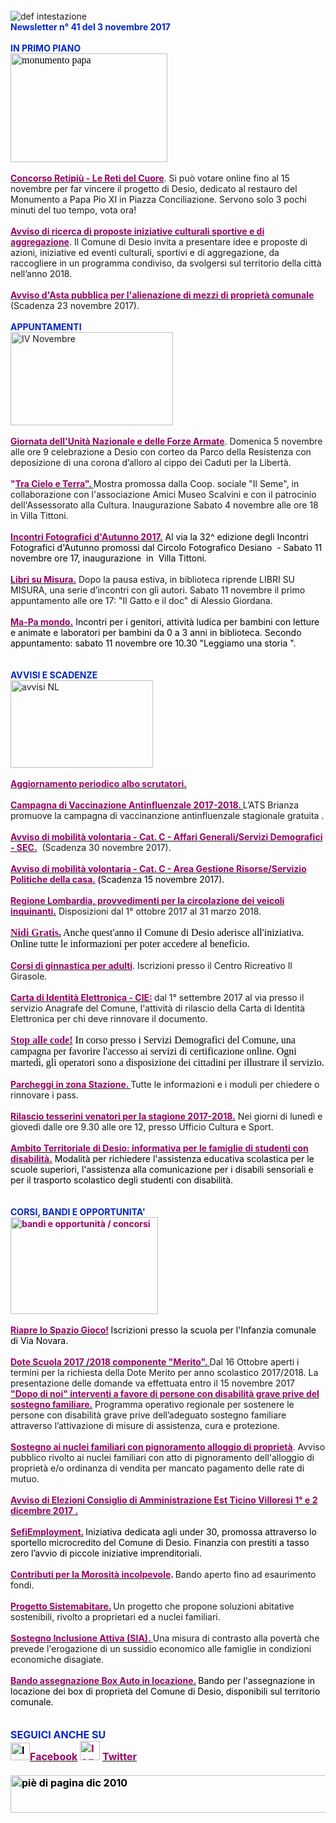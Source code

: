 <html><body><DIV>&nbsp; 
<DIV>
<DIV><IMG border=0 alt="def intestazione" src="http://www.comune.desio.mb.it/servizi/gestionedocumentale/visualizzadocumento.aspx?id=6276"> 
<DIV><STRONG><FONT color=#0426c6>Newsletter n°&nbsp;41 del&nbsp;3 novembre&nbsp;2017</FONT></STRONG></DIV>
<DIV>&nbsp;</DIV>
<DIV><FONT color=#0426c6><STRONG></STRONG></FONT></DIV>
<DIV><FONT color=#0426c6><STRONG>IN PRIMO PIANO</STRONG></FONT></DIV>
<DIV><SPAN style="FONT-SIZE: 12px; FONT-FAMILY: Verdana, Geneva, Arial, Helvetica, sans-serif; WHITE-SPACE: normal; WORD-SPACING: 0px; TEXT-TRANSFORM: none; FLOAT: none; FONT-WEIGHT: normal; COLOR: rgb(0,0,0); FONT-STYLE: normal; ORPHANS: 2; WIDOWS: 2; DISPLAY: inline !important; LETTER-SPACING: normal; TEXT-INDENT: 0px; font-variant-ligatures: normal; font-variant-caps: normal; -webkit-text-stroke-width: 0px; text-decoration-style: initial; text-decoration-color: initial"><FONT size=3 face="Times New Roman"><IMG style="HEIGHT: 174px; WIDTH: 251px" border=0 alt="monumento papa" src="http://www.comune.desio.mb.it/servizi/gestionedocumentale/visualizzadocumento.aspx?id=22971" width=238 height=174></FONT></SPAN></DIV>
<DIV><STRONG><FONT color=#990066></FONT></STRONG>&nbsp;</DIV>
<DIV><STRONG><FONT color=#990066><A title="" href="http://www.comune.desio.mb.it/servizi/notizie/notizie_fase02.aspx?ID=45428" target=_self><STRONG><FONT color=#990066>Concorso Retipiù - Le Reti del Cuore</FONT></STRONG></A></FONT></STRONG>. Si può votare online&nbsp;fino al 15 novembre per far vincere il progetto di Desio, dedicato al restauro del Monumento a Papa Pio XI in Piazza Conciliazione. Servono solo 3 pochi minuti del tuo tempo, vota ora!</DIV></DIV>
<DIV>
<DIV>&nbsp;</DIV>
<DIV><STRONG><FONT color=#990066><A title="" href="http://www.comune.desio.mb.it/servizi/notizie/notizie_fase02.aspx?ID=45898" target=_self><STRONG><FONT color=#990066>Avviso di ricerca di proposte iniziative culturali sportive e di aggregazione</FONT></STRONG></A></FONT></STRONG>. Il Comune di Desio invita a presentare idee e proposte di azioni, iniziative ed eventi culturali, sportivi e di aggregazione, da raccogliere in un programma condiviso, da svolgersi sul territorio della città nell’anno 2018.</DIV>
<DIV>&nbsp;</DIV>
<DIV><A title="" href="http://www.comune.desio.mb.it/servizi/notizie/notizie_fase02.aspx?ID=45923" target=_self><STRONG><FONT color=#990066>Avviso d'Asta pubblica per l'alienazione di mezzi di proprietà comunale</FONT></STRONG></A> (Scadenza 23 novembre 2017).<BR></DIV>
<DIV>
<DIV>&nbsp;</DIV></DIV>
<DIV><FONT color=#0426c6><STRONG>APPUNTAMENTI</STRONG></FONT><FONT color=#0426c6><FONT color=#000000> </FONT></FONT></DIV>
<DIV><IMG style="HEIGHT: 149px; WIDTH: 260px" alt="IV Novembre " src="https://www.comune.desio.mb.it/servizi/gestionedocumentale/visualizzadocumento.aspx?ID=22990" width=424 height=174></DIV>
<DIV>&nbsp;</DIV>
<DIV><A title="" href="http://www.comune.desio.mb.it/servizi/notizie/notizie_fase02.aspx?ID=45850" target=_self><STRONG><FONT color=#990066>Giornata dell'Unità Nazionale e delle Forze Armate</FONT></STRONG></A>. Domenica 5 novembre alle ore 9 celebrazione a Desio con corteo da Parco della Resistenza con deposizione di una corona d’alloro al cippo dei Caduti per la Libertà.</DIV>
<DIV>&nbsp;</DIV>
<DIV><STRONG><FONT color=#990066>"<A title="" href="http://www.comune.desio.mb.it/servizi/notizie/notizie_fase02.aspx?ID=45872" target=_self><STRONG><FONT color=#990066>Tra Cielo e Terra". </FONT></STRONG></A></FONT></STRONG>Mostra promossa dalla Coop. sociale "Il Seme", in collaborazione con l'associazione Amici Museo Scalvini e con il patrocinio dell'Assessorato alla Cultura. Inaugurazione Sabato 4 novembre alle ore 18 in Villa Tittoni.</DIV>
<DIV>&nbsp;</DIV>
<DIV><FONT color=#990066><FONT color=#000000><STRONG><FONT color=#990066><A title="" href="http://www.comune.desio.mb.it/servizi/notizie/notizie_fase02.aspx?ID=45859" target=_self><FONT color=#990066><FONT color=#000000><STRONG><FONT color=#990066>Incontri Fotografici d'Autunno 2017.</FONT></STRONG></FONT></FONT></A></FONT></STRONG> Al via la 32^ edizione degli Incontri Fotografici d'Autunno promossi dal Circolo Fotografico Desiano&nbsp; - Sabato 11 novembre ore 17, inaugurazione&nbsp; in&nbsp; Villa Tittoni.</FONT><BR></FONT></DIV>
<DIV><STRONG><FONT color=#990066></FONT></STRONG>&nbsp;</DIV>
<DIV><STRONG><FONT color=#990066><A title="" href="http://www.comune.desio.mb.it/servizi/notizie/notizie_fase02.aspx?ID=45840" target=_self><STRONG><FONT color=#990066>Libri su Misura.</FONT></STRONG></A></FONT></STRONG> Dopo la pausa estiva, in biblioteca riprende LIBRI SU MISURA, una serie d’incontri con gli autori. Sabato 11 novembre il primo appuntamento alle ore 17: "Il Gatto e il doc" di Alessio Giordana.</DIV>
<DIV>
<DIV><FONT color=#0426c6><STRONG></STRONG></FONT>&nbsp;</DIV></DIV></DIV>
<DIV><FONT color=#000000><STRONG><FONT color=#990066><A title="" href="http://www.comune.desio.mb.it/servizi/notizie/notizie_fase02.aspx?ID=45651" target=_self><FONT color=#000000><STRONG><FONT color=#990066>Ma-Pa mondo.</FONT></STRONG></FONT></A></FONT></STRONG> Incontri per i genitori, attività ludica per bambini con letture e animate e laboratori per bambini da 0 a 3 anni in biblioteca. Secondo appuntamento: sabato 11 novembre ore 10.30 "Leggiamo una storia ".</FONT></DIV>
<DIV><STRONG><FONT color=#0426c6></FONT></STRONG>&nbsp;</DIV>
<DIV><FONT color=#0426c6><STRONG></STRONG></FONT>&nbsp;</DIV>
<DIV><FONT color=#0426c6><STRONG>AVVISI E SCADENZE</STRONG></FONT> </DIV>
<DIV>
<DIV>
<DIV><IMG style="HEIGHT: 140px; WIDTH: 228px" border=0 alt="avvisi NL" src="http://www.comune.desio.mb.it/servizi/gestionedocumentale/visualizzadocumento.aspx?id=18789" width=232 height=175></DIV>
<DIV>&nbsp;</DIV>
<DIV><STRONG><FONT color=#990066><A title="" href="http://www.comune.desio.mb.it/servizi/notizie/notizie_fase02.aspx?ID=45885" target=_self><STRONG><FONT color=#990066>Aggiornamento periodico albo scrutatori.</FONT></STRONG></A></FONT></STRONG> </DIV>
<DIV>&nbsp;</DIV>
<DIV><STRONG><FONT color=#990066><A title="" href="http://www.comune.desio.mb.it/servizi/notizie/notizie_fase02.aspx?ID=45829" target=_self><STRONG><FONT color=#990066>Campagna di Vaccinazione Antinfluenzale 2017-2018. </FONT></STRONG></A></FONT></STRONG>L’ATS Brianza promuove la campagna di vaccinanzione antinfluenzale stagionale gratuita .</DIV>
<DIV>&nbsp;</DIV>
<DIV><STRONG><FONT color=#990066><A title="" href="http://www.comune.desio.mb.it/servizi/notizie/notizie_fase02.aspx?ID=45917" target=_self><STRONG><FONT color=#990066>Avviso di mobilità volontaria - Cat. C - Affari Generali/Servizi Demografici - SEC.</FONT></STRONG></A></FONT></STRONG>&nbsp;&nbsp;(Scadenza 30 novembre 2017).</DIV>
<DIV>&nbsp;</DIV>
<DIV><FONT color=#990066><A title="" href="http://www.comune.desio.mb.it/servizi/notizie/notizie_fase02.aspx?ID=45785" target=_self><FONT color=#990066><STRONG>Avviso di mobilità volontaria - Cat. C - Area Gestione Risorse/Servizio Politiche della casa.</STRONG></FONT></A><STRONG>&nbsp;(</STRONG></FONT><FONT color=#000000>Scadenza 15 novembre 2017).</FONT></DIV>
<DIV>&nbsp;</DIV>
<DIV>
<DIV><STRONG><FONT color=#990066><A title="" href="http://www.comune.desio.mb.it/servizi/notizie/notizie_fase02.aspx?ID=45569" target=_self><STRONG><FONT color=#990066>Regione Lombardia, provvedimenti per la circolazione dei veicoli inquinanti</FONT></STRONG>.</A></FONT></STRONG> Disposizioni dal 1° ottobre 2017 al 31 marzo 2018.</DIV>
<DIV><SPAN style="FONT-SIZE: 12pt; FONT-FAMILY: 'Times New Roman'; mso-fareast-font-family: 'MS Mincho'; mso-fareast-language: JA; mso-ansi-language: IT; mso-bidi-language: AR-SA"></SPAN><SPAN style="FONT-SIZE: 12pt; FONT-FAMILY: 'Times New Roman'; mso-fareast-font-family: 'MS Mincho'; mso-fareast-language: JA; mso-ansi-language: IT; mso-bidi-language: AR-SA"></SPAN>&nbsp;</DIV>
<DIV><SPAN style="FONT-SIZE: 12pt; FONT-FAMILY: 'Times New Roman'; mso-fareast-font-family: 'MS Mincho'; mso-fareast-language: JA; mso-ansi-language: IT; mso-bidi-language: AR-SA"><A title="" href="http://www.comune.desio.mb.it/servizi/notizie/notizie_fase02.aspx?ID=45300" target=_self><FONT color=#990066><STRONG>Nidi Gratis.</STRONG></FONT></A><FONT color=#000000> Anche quest'anno il Comune di Desio aderisce all'iniziativa. Online tutte le informazioni per poter accedere al beneficio.</FONT></SPAN></DIV>
<DIV><STRONG><FONT color=#990066></FONT></STRONG>&nbsp;</DIV>
<DIV>
<DIV><STRONG><FONT color=#990066><A title="" href="http://www.comune.desio.mb.it/servizi/notizie/notizie_fase02.aspx?ID=45384" target=_self><STRONG><FONT color=#990066>Corsi di ginnastica per adulti</FONT></STRONG></A></FONT></STRONG>. Iscrizioni presso il Centro Ricreativo Il Girasole. </DIV></DIV>
<DIV>&nbsp;</DIV>
<DIV><A title="" href="http://www.comune.desio.mb.it/servizi/notizie/notizie_fase02.aspx?ID=45122" target=_self><STRONG><FONT color=#990066>Carta di Identità Elettronica - CIE:</FONT></STRONG></A><STRONG><FONT color=#990066> </FONT></STRONG>dal 1° settembre 2017 al via presso il servizio Anagrafe del Comune, l'attività di rilascio della Carta di Identità Elettronica per chi deve rinnovare il documento.</DIV>
<DIV></DIV>
<DIV><FONT color=#990066><SPAN style="FONT-SIZE: 12pt; FONT-FAMILY: 'Times New Roman'; mso-fareast-font-family: 'MS Mincho'; mso-fareast-language: JA; mso-ansi-language: IT; mso-bidi-language: AR-SA"></SPAN></FONT>&nbsp;</DIV>
<DIV><FONT color=#990066><SPAN style="FONT-SIZE: 12pt; FONT-FAMILY: 'Times New Roman'; mso-fareast-font-family: 'MS Mincho'; mso-fareast-language: JA; mso-ansi-language: IT; mso-bidi-language: AR-SA"><A title="" href="http://www.comune.desio.mb.it/servizi/notizie/notizie_fase02.aspx?ID=44271" target=_self><FONT color=#990066><STRONG>Stop alle code!</STRONG></FONT></A><FONT color=#000000> In corso presso i Servizi Demografici del Comune, una campagna per favorire l'accesso ai servizi di certificazione online. Ogni martedì, gli operatori sono a disposizione dei cittadini per illustrare il servizio.</FONT></SPAN></FONT></DIV>
<DIV><FONT color=#990066><SPAN style="FONT-SIZE: 12pt; FONT-FAMILY: 'Times New Roman'; mso-fareast-font-family: 'MS Mincho'; mso-fareast-language: JA; mso-ansi-language: IT; mso-bidi-language: AR-SA"></SPAN></FONT></DIV>
<DIV>&nbsp;</DIV>
<DIV><A title="" href="https://www.comune.desio.mb.it/servizi/notizie/notizie_fase02.aspx?ID=42741" target=_self><STRONG><FONT color=#990066>Parcheggi in zona Stazione.</FONT> </STRONG></A><STRONG></STRONG>Tutte le informazioni e i moduli per chiedere o rinnovare i pass. </DIV>
<DIV>
<DIV><STRONG><FONT color=#990066></FONT></STRONG>&nbsp;</DIV>
<DIV><STRONG><FONT color=#990066><A title="" href="http://www.comune.desio.mb.it/servizi/notizie/notizie_fase02.aspx?ID=45056" target=_self><STRONG><FONT color=#990066>Rilascio tesserini venatori per la stagione 2017-2018.</FONT></STRONG></A></FONT></STRONG> Nei giorni di lunedì e giovedì dalle ore 9.30 alle ore 12, presso Ufficio Cultura e Sport.<BR><FONT color=#990066></DIV><STRONG><FONT color=#990066></FONT></STRONG></DIV>
<DIV>
<DIV><STRONG><FONT color=#990066></FONT></STRONG>&nbsp;</DIV>
<DIV><STRONG><FONT color=#990066><A title="" href="http://www.comune.desio.mb.it/servizi/notizie/notizie_fase02.aspx?ID=44835" target=_self><STRONG><FONT color=#990066>Ambito Territoriale di Desio: informativa per le famiglie di studenti con disabilità.</FONT></STRONG></A></FONT></STRONG> <FONT color=#000000>Modalità per richiedere l'assistenza educativa scolastica per le scuole superiori, l'assistenza alla comunicazione per i disabili sensoriali e per il trasporto scolastico degli studenti con disabilità.</FONT></DIV></FONT><STRONG><FONT color=#0426c6></FONT></STRONG></DIV>
<DIV><STRONG><FONT color=#0426c6></FONT></STRONG>&nbsp;</DIV>
<DIV><STRONG><FONT color=#0426c6></FONT></STRONG>&nbsp;</DIV>
<DIV><STRONG><FONT color=#0426c6>CORSI, BANDI E OPPORTUNITA'</FONT> </STRONG></DIV></DIV></DIV>
<DIV>
<DIV><FONT color=#990066><STRONG><IMG style="HEIGHT: 155px; WIDTH: 236px" border=0 alt="bandi e opportunità / concorsi" src="http://www.comune.desio.mb.it/servizi/gestionedocumentale/visualizzadocumento.aspx?id=18790" width=299 height=168></STRONG></FONT></DIV>
<DIV><FONT color=#990066><FONT color=#000000>&nbsp;</FONT> 
<DIV><FONT color=#990066><A title="" href="http://www.comune.desio.mb.it/servizi/notizie/notizie_fase02.aspx?ID=45690" target=_self><FONT color=#990066><STRONG>Riapre lo Spazio Gioco!</STRONG></FONT></A><STRONG> </STRONG></FONT><FONT color=#000000>Iscrizioni presso la scuola per l'Infanzia comunale di Via Novara.<BR></FONT></FONT><STRONG><FONT color=#990066></FONT></STRONG></DIV>
<DIV><STRONG><FONT color=#990066></FONT></STRONG>&nbsp;</DIV>
<DIV><STRONG><FONT color=#990066><A title="" href="http://www.comune.desio.mb.it/servizi/notizie/notizie_fase02.aspx?ID=45734" target=_self><STRONG><FONT color=#990066>Dote Scuola 2017 /2018 componente "Merito". </FONT></STRONG></A></FONT></STRONG>Dal 16 Ottobre aperti i termini per la richiesta della Dote Merito per anno scolastico 2017/2018. La presentazione delle domande va effettuata entro il 15 novembre 2017<BR></DIV></DIV>
<DIV><STRONG><FONT color=#990066><A title="" href="http://www.comune.desio.mb.it/servizi/notizie/notizie_fase02.aspx?ID=45605" target=_self><STRONG><FONT color=#990066>"Dopo di noi" interventi a favore di persone con disabilità grave prive del sostegno familiare.</FONT></STRONG></A></FONT></STRONG> Programma operativo regionale per sostenere le persone con disabilità grave prive dell’adeguato sostegno familiare attraverso l’attivazione di misure di assistenza, cura e protezione.</DIV>
<DIV><STRONG><FONT color=#990066></FONT></STRONG>&nbsp;</DIV>
<DIV><STRONG><FONT color=#990066><A title="" href="http://www.comune.desio.mb.it/servizi/notizie/notizie_fase02.aspx?ID=45366" target=_self><STRONG><FONT color=#990066>Sostegno ai nuclei familiari con pignoramento alloggio di proprietà</FONT></STRONG></A></FONT></STRONG>. Avviso pubblico rivolto ai nuclei familiari con atto di pignoramento dell'alloggio di proprietà e/o ordinanza di vendita per mancato pagamento delle rate di mutuo.</DIV>
<DIV><STRONG><FONT color=#990066><STRONG><FONT color=#990066><STRONG><FONT color=#990066></FONT></STRONG></FONT></STRONG></FONT></STRONG>&nbsp;</DIV></DIV>
<DIV>
<DIV><STRONG><FONT color=#990066><STRONG><FONT color=#990066><STRONG><FONT color=#990066><A title="" href="http://www.comune.desio.mb.it/servizi/notizie/notizie_fase02.aspx?ID=44728" target=_self><STRONG><FONT color=#990066>Avviso di Elezioni Consiglio di </FONT></STRONG></A><A title="" href="http://www.comune.desio.mb.it/servizi/notizie/notizie_fase02.aspx?ID=44728" target=_self></FONT></STRONG><STRONG><FONT color=#990066><STRONG><FONT color=#990066>Amministrazione Est Ticino Villoresi 1° e 2 dicembre 2017 .<BR></FONT></STRONG></FONT></STRONG></A></FONT></STRONG></FONT></STRONG></DIV></DIV>
<DIV>
<DIV><FONT color=#000000><FONT color=#990066></FONT></FONT>&nbsp;</DIV>
<DIV><FONT color=#000000><FONT color=#990066><A title="" href="http://www.comune.desio.mb.it/servizi/notizie/notizie_fase02.aspx?ID=43223" target=_self><FONT color=#000000><FONT color=#990066><STRONG>SefiEmployment.</STRONG></FONT></FONT></A></FONT><STRONG> </STRONG>Iniziativa dedicata agli under 30, promossa attraverso lo sportello microcredito del Comune di Desio. Finanzia con prestiti a tasso zero l’avvio di piccole iniziative imprenditoriali.</FONT></DIV>
<DIV>
<DIV><FONT color=#990066></FONT>&nbsp;</DIV>
<DIV><FONT color=#990066><A title="" href="http://www.comune.desio.mb.it/servizi/notizie/notizie_fase02.aspx?ID=42983" target=_self><FONT color=#990066><STRONG>Contributi per la Morosità incolpevole</STRONG></FONT></A></FONT><STRONG>. </STRONG>Bando aperto fino ad esaurimento fondi. </DIV>
<DIV><FONT color=#990066></FONT>&nbsp;</DIV>
<DIV><FONT color=#990066><A title="" href="http://www.comune.desio.mb.it/servizi/notizie/notizie_fase02.aspx?ID=41431" target=_self><FONT color=#990066><STRONG>Progetto Sistemabitare.</STRONG></FONT></A></FONT><STRONG> </STRONG>Un progetto che propone soluzioni abitative sostenibili, rivolto a proprietari ed a nuclei familiari. </DIV>
<DIV><FONT color=#990066></FONT>&nbsp;</DIV>
<DIV><FONT color=#990066><A title="" href="http://www.comune.desio.mb.it/servizi/notizie/notizie_fase02.aspx?ID=40660" target=_self><STRONG><FONT color=#990066>Sostegno Inclusione Attiva (SIA).</FONT> </STRONG></A></FONT>Una misura di contrasto alla povertà che prevede l'erogazione di un sussidio economico alle famiglie in condizioni economiche disagiate.</DIV>
<DIV>
<DIV><FONT color=#990066></FONT>&nbsp;</DIV>
<DIV><FONT color=#990066><A title="" href="http://www.comune.desio.mb.it/servizi/notizie/notizie_fase02.aspx?ID=35369" target=_self><FONT color=#990066><STRONG>Bando assegnazione Box Auto in locazione.</STRONG></FONT></A><STRONG> </STRONG><FONT color=#000000>B</FONT></FONT><FONT color=#000000>ando per l'assegnazione in locazione dei box di proprietà del Comune di Desio, disponibili sul territorio comunale.</FONT></DIV>
<DIV><FONT color=#990066></FONT></DIV>
<DIV><FONT color=#990066><FONT color=#0426c6><FONT color=#0426c6><FONT size=+0><FONT color=#000000><FONT color=#990066><FONT color=#000000><FONT color=#0426c6><STRONG></STRONG></FONT></FONT></FONT></FONT></FONT></FONT></FONT>&nbsp;</DIV>
<DIV>
<DIV>
<DIV>
<DIV>
<DIV><FONT color=#0426c6><FONT color=#0426c6><FONT size=+0><FONT color=#000000><FONT color=#990066><FONT color=#000000><FONT color=#0426c6><STRONG></STRONG></FONT></FONT></FONT></FONT></FONT></FONT></FONT>&nbsp;</DIV>
<DIV><FONT color=#0426c6><FONT color=#0426c6><FONT size=+0><FONT color=#000000><FONT color=#990066><FONT color=#000000><FONT color=#0426c6><STRONG>SEGUICI ANCHE SU</STRONG></FONT></FONT></FONT></FONT></FONT></FONT></FONT></DIV></DIV></DIV>
<DIV>
<DIV><FONT color=#0426c6><FONT color=#0426c6><FONT size=+0><FONT color=#000000><FONT color=#990066><FONT color=#000000></FONT></FONT></FONT></FONT></FONT></FONT>
<DIV><FONT color=#0426c6><FONT color=#0426c6><FONT size=+0><FONT color=#000000><FONT color=#990066><FONT color=#000000></FONT></FONT></FONT></FONT></FONT></FONT>
<DIV><FONT color=#0426c6><FONT color=#0426c6><FONT size=+0><FONT color=#000000><FONT color=#990066><FONT color=#000000></FONT></FONT></FONT></FONT></FONT></FONT>
<DIV><FONT color=#0426c6><FONT color=#0426c6><FONT size=+0><FONT color=#000000><FONT color=#990066><FONT color=#000000>
<DIV>
<DIV>
<DIV>
<DIV>
<DIV><STRONG></STRONG></DIV>
<DIV><STRONG><IMG style="HEIGHT: 28px; WIDTH: 31px" alt="logo facebook" src="http://www.comune.desio.mb.it/servizi/gestionedocumentale/visualizzadocumento.aspx?ID=18791" width=95 height=56></STRONG><A title="" href="https://it-it.facebook.com/pages/Comune-Di-Desio/103441483073684" target=_self><FONT color=#990066><STRONG>Facebook</STRONG></FONT></A><FONT color=#990066><STRONG> <IMG style="HEIGHT: 31px; WIDTH: 32px" alt="logo twitter" src="http://www.comune.desio.mb.it/servizi/gestionedocumentale/visualizzadocumento.aspx?ID=18792" width=38 height=44> </STRONG></FONT><A title="" href="https://mobile.twitter.com/comunedidesio" target=_self><FONT color=#990066><STRONG>Twitter</STRONG></FONT></A><STRONG> </STRONG></DIV>
<DIV>&nbsp;</DIV></DIV>
<DIV><STRONG><IMG style="HEIGHT: 60px; WIDTH: 622px" border=0 alt="piè di pagina dic 2010" src="http://www.comune.desio.mb.it/servizi/gestionedocumentale/visualizzadocumento.aspx?id=6565" width=993 height=74></STRONG></DIV></DIV></DIV></DIV></FONT></FONT></FONT></FONT></FONT></FONT><STRONG></STRONG></DIV></DIV></DIV></DIV></DIV></DIV></FONT></DIV>
<DIV><FONT color=#990066></FONT></DIV>
<DIV><FONT color=#990066></FONT></DIV>
<DIV><FONT color=#990066></FONT></DIV></DIV></DIV></DIV></DIV></DIV></DIV></body></html
